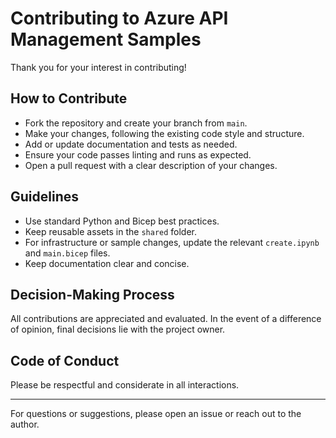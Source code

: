# Contributing to Azure API Management Samples

Thank you for your interest in contributing!

## How to Contribute

- Fork the repository and create your branch from `main`.
- Make your changes, following the existing code style and structure.
- Add or update documentation and tests as needed.
- Ensure your code passes linting and runs as expected.
- Open a pull request with a clear description of your changes.

## Guidelines

- Use standard Python and Bicep best practices.
- Keep reusable assets in the `shared` folder.
- For infrastructure or sample changes, update the relevant `create.ipynb` and `main.bicep` files.
- Keep documentation clear and concise.

## Decision-Making Process

All contributions are appreciated and evaluated. In the event of a difference of opinion, final decisions lie with the project owner.

## Code of Conduct

Please be respectful and considerate in all interactions.

---

For questions or suggestions, please open an issue or reach out to the author.
